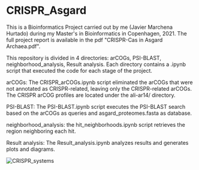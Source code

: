 # CRISPR_Asgard

This is a Bioinformatics Project carried out by me (Javier Marchena Hurtado) during my Master's in Bioinformatics in Copenhagen, 2021. The full project report is available in the pdf "CRISPR-Cas in Asgard Archaea.pdf". 

This repository is divided in 4 directories: arCOGs, PSI-BLAST, neighborhood_analysis, Result analysis. Each directory contains a .ipynb script that executed the code for each stage of the project.

arCOGs: The CRISPR_arCOGs.ipynb script eliminated the arCOGs that were not annotated as CRISPR-related, leaving only the CRISPR-related arCOGs. The CRISPR arCOG profiles are located under the ali-ar14/ directory.

PSI-BLAST: The PSI-BLAST.ipynb script executes the PSI-BLAST search based on the arCOGs as queries and asgard_proteomes.fasta as database.

neighborhood_analysis: the hit_neighborhoods.ipynb script retrieves the region neighboring each hit.

Result analysis: The Result_analysis.ipynb analyzes results and generates plots and diagrams.

![CRISPR_systems](https://user-images.githubusercontent.com/54844846/115114279-bb364300-9f8e-11eb-8643-d2c31543ee48.png)
